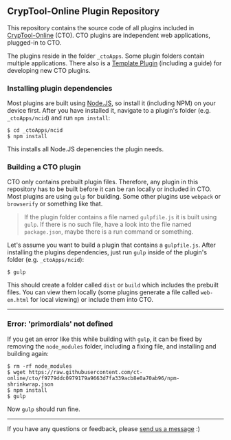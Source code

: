 ## CrypTool-Online Plugin Repository

This repository contains the source code of all plugins included in [CrypTool-Online](https://cryptool-online.org) (CTO). CTO plugins are independent web applications, plugged-in to CTO.

The plugins reside in the folder `_ctoApps`. Some plugin folders contain multiple applications. There also is a [Template Plugin](https://github.com/ct-online/cto/tree/master/template) (including a guide) for developing new CTO plugins.


### Installing plugin dependencies

Most plugins are built using [Node.JS](https://nodejs.org/en/download), so install it (including NPM) on your device first. After you have installed it, navigate to a plugin's folder (e.g. `_ctoApps/ncid`) and run `npm install`:

```shell
$ cd _ctoApps/ncid
$ npm install
```

This installs all Node.JS depenencies the plugin needs.


### Building a CTO plugin

CTO only contains prebuilt plugin files. Therefore, any plugin in this repository has to be built before it can be ran locally or included in CTO. Most plugins are using `gulp` for building. Some other plugins use `webpack` or `browserify` or something like that.

> If the plugin folder contains a file named `gulpfile.js` it is built using `gulp`. If there is no such file, have a look into the file named `package.json`, maybe there is a run command or something.

Let's assume you want to build a plugin that contains a `gulpfile.js`. After installing the plugins dependencies, just run `gulp` inside of the plugin's folder (e.g. `_ctoApps/ncid`):

```shell
$ gulp
```

This should create a folder called `dist` or `build` which includes the prebuilt files. You can view them locally (some plugins generate a file called `web-en.html` for local viewing) or include them into CTO.


-----


### Error: 'primordials' not defined

If you get an error like this while building with `gulp`, it can be fixed by removing the `node_modules` folder, including a fixing file, and installing and building again:

```shell
$ rm -rf node_modules
$ wget https://raw.githubusercontent.com/ct-online/cto/f9779ddc0979179a9663d7fa339acb8e0a70ab96/npm-shrinkwrap.json
$ npm install
$ gulp
```

Now `gulp` should run fine.


-----

If you have any questions or feedback, please [send us a message](https://www.cryptool.org/en/contact?topic=cto) :)
